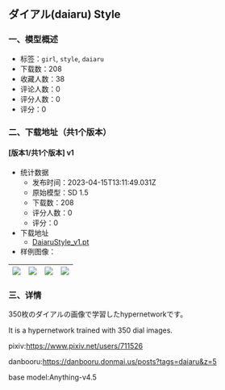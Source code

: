 ## ダイアル(daiaru) Style
### 一、模型概述

- 标签：`girl`, `style`, `daiaru`
- 下载数：208
- 收藏人数：38
- 评论人数：0
- 评分人数：0
- 评分：0

### 二、下载地址（共1个版本）

#### [版本1/共1个版本] v1

- 统计数据
  - 发布时间：2023-04-15T13:11:49.031Z
  - 原始模型：SD 1.5
  - 下载数：208
  - 评分人数：0
  - 评分：0
- 下载地址
  - [DaiaruStyle_v1.pt](https://civitai.com/api/download/models/42636)
- 样例图像：

| <img src="https://image.civitai.com/xG1nkqKTMzGDvpLrqFT7WA/61ad7617-b773-4b0c-8a36-ea0014622100/width=450/478259.jpeg" /> | <img src="https://image.civitai.com/xG1nkqKTMzGDvpLrqFT7WA/47dc2524-a3a7-41f1-80ab-f568fe815200/width=450/478261.jpeg" /> | <img src="https://image.civitai.com/xG1nkqKTMzGDvpLrqFT7WA/a19d18b9-b45c-41e3-65ed-1134be4fd300/width=450/478257.jpeg" /> | <img src="https://image.civitai.com/xG1nkqKTMzGDvpLrqFT7WA/db94fd75-666f-47d3-b0b4-3fc94a721a00/width=450/478260.jpeg" /> |
| ---- | ---- | ---- | ---- |


### 三、详情
<p>350枚のダイアルの画像で学習したhypernetworkです。</p><p>It is a hypernetwork trained with 350 dial images.</p><p></p><p>pixiv:<a target="_blank" rel="ugc" href="https://www.pixiv.net/users/711526">https://www.pixiv.net/users/711526</a></p><p>danbooru:<a target="_blank" rel="ugc" href="https://danbooru.donmai.us/posts?tags=daiaru&amp;z=5">https://danbooru.donmai.us/posts?tags=daiaru&amp;z=5</a></p><p>base model:Anything-v4.5</p>
